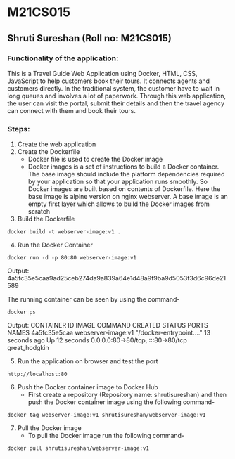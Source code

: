 # M21CS015

## Shruti Sureshan (Roll no: M21CS015)

### Functionality of the application:
This is a Travel Guide Web Application using Docker, HTML, CSS, JavaScript to help customers book their tours. It connects agents and customers directly. In the traditional system, the customer have to wait in long queues and involves a lot of paperwork. Through this web application, the user can visit the portal, submit their details and then the travel agency can connect with them and book their tours.

### Steps:
1. Create the web application
2. Create the Dockerfile
   - Docker file is used to create the Docker image
   - Docker images is a set of instructions to build a Docker container. The base image should include the platform dependencies required by your application so that your application runs smoothly. So Docker images are built based on contents of Dockerfile. Here the base image is alpine version on nginx webserver.  A base image is an empty first layer which allows to build the Docker images from scratch
3. Build the Dockerfile
```
docker build -t webserver-image:v1 .
```
4. Run the Docker Container
```
docker run -d -p 80:80 webserver-image:v1
```
Output: 4a5fc35e5caa9ad25ceb274da9a839a64e1d48a9f9ba9d5053f3d6c96de21589

The running container can be seen by using the command-
```
docker ps
```
Output:
CONTAINER ID   IMAGE                COMMAND                  CREATED          STATUS          PORTS                               NAMES
4a5fc35e5caa   webserver-image:v1   "/docker-entrypoint.…"   13 seconds ago   Up 12 seconds   0.0.0.0:80->80/tcp, :::80->80/tcp   great_hodgkin

5. Run the application on browser and test the port
```
http://localhost:80
```

6. Push the Docker container image to Docker Hub
   - First create a repository (Repository name: shrutisureshan) and then push the Docker container image using the following command-
```
docker tag webserver-image:v1 shrutisureshan/webserver-image:v1
```

7. Pull the Docker image
   - To pull the Docker image run the following command-
```
docker pull shrutisureshan/webserver-image:v1
```
